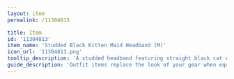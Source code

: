 ```yaml
---
layout: item
permalink: /11304813

title: Item
id: '11304813'
item_name: 'Studded Black Kitten Maid Headband (M)'
icon_url: '11304813.png'
tooltip_description: 'A studded headband featuring straight black cat ears.'
guide_description: 'Outfit items replace the look of your gear when equipped.'
---
```

